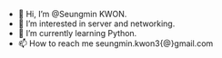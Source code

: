 - 👋 Hi, I’m @Seungmin KWON.
- 👀 I’m interested in server and networking.
- 🌱 I’m currently learning Python.
- 📫 How to reach me seungmin.kwon3{@}gmail.com

<!---
ksmkwon1403/ksmkwon1403 is a ✨ special ✨ repository because its `README.md` (this file) appears on your GitHub profile.
You can click the Preview link to take a look at your changes.
--->

